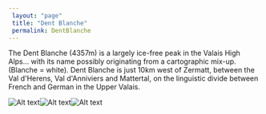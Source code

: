 ```yaml
---
 layout: "page"
 title: "Dent Blanche"
 permalink: DentBlanche
---
```

The Dent Blanche (4357m) is a largely ice-free peak in the Valais High Alps... with its name possibly originating from a cartographic mix-up. (Blanche = white). Dent Blanche is just 10km west of Zermatt, between the Val d'Herens, Val d'Anniviers and Mattertal, on the linguistic divide between French and German in the Upper Valais.


![Alt text](https://www.mountain-forecast.com/system/images/23334/large_illustration/Dent-Blanche.jpg "Dent Blanche")![Alt text](https://c8.alamy.com/comp/G4RJHR/dent-blanche-4357-meter-altitude-mountain-massif-zermatt-canton-of-G4RJHR.jpg "Dent Blanche")![Alt text](https://alpsinsight.com/wp-content/uploads/2020/01/Climbing_Dent_Blanche-1.jpg "Dent Blanche")
